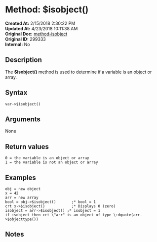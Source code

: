 # Method: $isobject()

**Created At:** 2/15/2018 2:30:22 PM  
**Updated At:** 4/23/2018 10:11:38 AM  
**Original Doc:** [method-isobject](https://docs.jbase.com/42948-dynamic-objects/method-isobject)  
**Original ID:** 299333  
**Internal:** No  


## Description

The **$isobject()** method is used to determine if a variable is an object or array.



## Syntax

```
var->$isobject() 
```



## Arguments

None



## Return values

```
0 = the variable is an object or array
1 = the variable is not an object or array
```



## Examples

```
obj = new object
x = 42
arr = new array
bool = obj->$isobject()       ;* bool = 1
crt x->$isobject()            ;* Displays 0 (zero)
isobject = arr->$isobject() ;* isobject = 1
if isobject then crt \"arr" is an object of type \:dquote(arr->$objecttype())
```



## Notes
